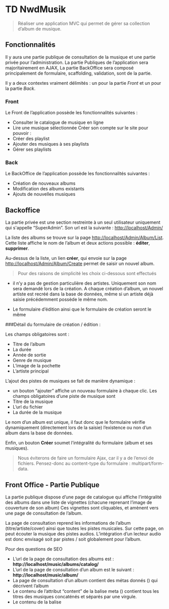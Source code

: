 ﻿# TD NwdMusik


> Réaliser une application MVC qui permet de gérer sa collection d’album de musique.

## Fonctionnalités

Il y aura une partie publique de consultation de la musique et une partie privée pour l’administration.
La partie Publiques de l’application sera majoritairement en AJAX, 
La partie BackOffice sera composé principalement de formulaire, scaffolding, validation, sont de la partie.

Il y a deux contextes vraiment délimités : un pour la partie *Front* et un pour la partie *Back*.

### Front
Le Front de l’application possède les fonctionnalités suivantes :

*	Consulter le catalogue de musique en ligne
*	Lire une musique sélectionnée
Créer son compte sur le site pour pouvoir :
*	Créer des playlist
*	Ajouter des musiques à ses playlists
*	Gérer ses playlists

### Back
Le BackOffice de l’application possède les fonctionnalités suivantes :

*	Création de nouveaux albums
*	Modification des albums existants
*	Ajouts de nouvelles musiques


## Backoffice

La partie privée est une section restreinte à un seul utilisateur uniquement qui s'appelle “SuperAdmin”. Son url est la suivante : [http://localhost/Admin/](http://localhost/Admin/)

La liste des albums se trouve sur la page [http://localhost/Admin/Album/List](http://localhost/Admin/Album/List).
Cette liste affiche le nom de l’album et deux actions possible : **éditer**, **supprimer**.

Au-dessus de la liste, un lien **créer**, qui envoie sur la page [http://localhost/Admin/Album/Create](http://localhost/Admin/Album/Create) permet de saisir un nouvel album.

> Pour des raisons de simplicité les choix ci-dessous sont effectués

* il n’y a pas de gestion particulière des artistes. Uniquement son nom sera demandé lors de la création. A chaque création d’album, un nouvel artiste est recréé dans la base de données, même si un artiste déjà saisie précédemment possède le même nom.

*	Le formulaire d’édition ainsi que le formulaire de création seront le même

###Détail du formulaire de création / édition :

Les champs obligatoires sont : 

*	Titre de l’album
*	La durée
*	Année de sortie
*	Genre de musique
*	L’image de la pochette
*	L’artiste principal

L’ajout des pistes de musiques se fait de manière dynamique :

*	un bouton “ajouter” affiche un nouveau formulaire à chaque clic. 
Les champs obligatoires d’une piste de musique sont
*	Titre de la musique
*	L’url du fichier
*	La durée de la musique

Le nom d’un album est unique, il faut donc que le formulaire vérifie dynamiquement (directement lors de la saisie) l’existence ou non d’un album dans la base de données.

Enfin, un bouton **Créer** soumet l’intégralité du formulaire (album et ses musiques).

> Nous éviterons de faire un formulaire Ajax, car il y a de l’envoi de fichiers. Pensez-donc au content-type du formulaire : multipart/form-data.

## Front Office - Partie Publique

La partie publique dispose d’une page de catalogue qui affiche l’intégralité des albums dans une liste de vignettes (chacune reprenant l’image de couverture de son album)
Ces vignettes sont cliquables, et amènent vers une page de consultation de l’album.

La page de consultation reprend les informations de l’album (titre/artiste/cover) ainsi que toutes les pistes musicales.
Sur cette page, on peut écouter la musique des pistes audios. L’intégration d’un lecteur audio est donc envisagé soit par pistes / soit globalement pour l’album.

Pour des questions de SEO

*	L’url de la page de consultation des albums est : **http://localhost/music/albums/catalog/**
*	L’url de la page de consultation d’un album est le suivant : **http://localhost/music/album/<AlbumID>**
*	La page de consultation d’un album contient des métas donnés (<meta>) qui décrivent l’album 
*	Le contenu de l’attribut “content” de la balise meta (<meta name=”description” content=”” />) contient tous les titres des musiques concaténés et séparés par une virgule.
*	Le contenu de la balise <title> reprendra le titre de l’album
*	Dans le cas où l’utilisateur consulte un album qui n’existe pas, il doit être redirigé vers une page 404 spécifique au catalogue et qui indique que l’album demandé n’existe plus.


## Pour aller plus loin : les Playlists

A côté de chaque pistes de l’album consulté, ou à coté directement de l’album, un bouton “Ajouter à ma playlist” est disponible, et permet d’ajouter le morceau ou tous les morceaux de l’album dans une playlist.

Pour que le système soit souple, une petite popup apparait à chaque clic sur le bouton. Cette popup liste les playlists disponibles et/ou un formulaire pour créer une Playlist. (Pour créer une playlist, seul son nom suffit, mais attention, le nom des playlists doit être unique par utilisateur). Il est de bon gout que tout se fasse en Ajax.... 

> Consulter l’interface *IPlaylistManagement* pour voir les méthodes disponibles pour gérer les playlists dans le système.

Enfin, on souhaite également afficher toutes les playlists que l’utilisateur actuellement connecté dispose, et ce, sur toutes les pages du site. Par exemple un widget en colonne de droite.

 
Guidelines
===

*	Création du site ASP.Net MVC 5
*	Utiliser le template MVC avec authentification
*	Mise en place de l’architecture du site
*	Connexion à la BDD fournie
*	Implémenter les interfaces de services fournies
*	Utilisation des sources directement dans le projet
*	Lancer le test unitaire pour vérifier que la base de données fonctionne bien
*	Mise en place de l’architecture d’authentification : Comprendre le sample fourni avec MVC
*	Tester que la création d’utilisateur / l’authentification fonctionne bien
*	Création de la zone Admin
*	Créer la page de Création d’Album
*	Pour des raisons de simplicité, nous pouvons utiliser les entités EF en tant que ViewModel même s'il est préférable de faire des ViewModel dédiés
*	Décrire, en commentaire dans le code du contrôlleur, les limitations que vous rencontrerez lors de l’utilisation d’un DomainModel en tant que ViewModel
*	Pour l’upload de fichier, créer un éditeur spécifique (qui se nommera File par exemple)
*	Le nom de l’album est repris en tant que Dossier sur le disque. Il faut donc que son nom ne contienne PAS de caractères invalides pour le système de fichier
*	Il ne peut pas y avoir deux albums avec le même nom. Penser à faire une validation ajax qui vérifie l’existence d’un Album avec le nom saisie.
*	Pour la page de listes des Albums dans la zone Admin, rajouter une méthode ICollection<Album> GetAllAlbums() sur la classe AlbumRepository.
